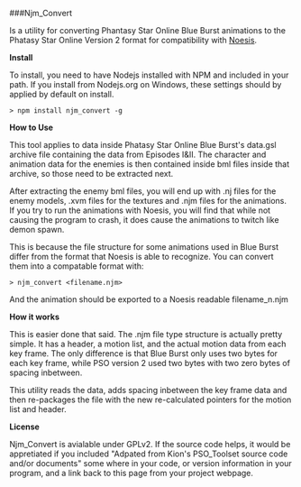 ###Njm_Convert

Is a utility for converting Phantasy Star Online Blue Burst animations to the
Phatasy Star Online Version 2 format for compatibility with
[Noesis](http://www.richwhitehouse.com/index.php?content=inc_projects.php).

**Install**   

To install, you need to have Nodejs installed with NPM and included in your path. If you install from Nodejs.org on Windows, these settings should by applied by default on install.
```
> npm install njm_convert -g
```

**How to Use**   

This tool applies to data inside Phatasy Star Online Blue Burst's data.gsl archive
file containing the data from Episodes I&II. The character and animation data for
the enemies is then contained inside bml files inside that archive, so those need
to be extracted next.

After extracting the enemy bml files, you will end up with .nj files for the enemy
models, .xvm files for the textures and .njm files for the animations. If you try
to run the animations with Noesis, you will find that while not causing the program
to crash, it does cause the animations to twitch like demon spawn.

This is because the file structure for some animations used in Blue Burst differ
from the format that Noesis is able to recognize. You can convert them into a
compatable format with:
```
> njm_convert <filename.njm>
```

And the animation should be exported to a Noesis readable filename_n.njm

**How it works**

This is easier done that said. The .njm file type structure is actually pretty
simple. It has a header, a motion list, and the actual motion data from each
key frame. The only difference is that Blue Burst only uses two bytes for each
key frame, while PSO version 2 used two bytes with two zero bytes of spacing
inbetween.

This utility reads the data, adds spacing inbetween the key frame data and then
re-packages the file with the new re-calculated pointers for the motion list and
header.

**License**

Njm_Convert is avialable under GPLv2. If the source code helps, it would be
appretiated if you included "Adpated from Kion's PSO_Toolset source code and/or
documents" some where in your code, or version information in your program, and
a link back to this page from your project webpage.
